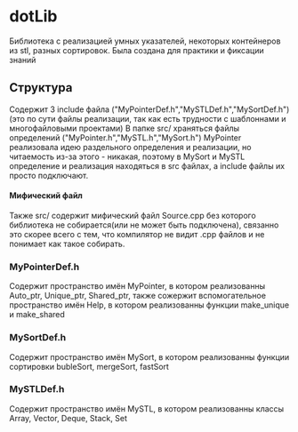 # dotLib
Библиотека с реализацией умных указателей, некоторых контейнеров из stl, разных сортировок. Была создана для практики и фиксации знаний

## Структура
Содержит 3 include файла ("MyPointerDef.h","MySTLDef.h","MySortDef.h") (это по сути файлы реализации, так как есть трудности с шаблоннами и многофайловыми проектами)
В папке src/ храняться файлы определений ("MyPointer.h","MySTL.h","MySort.h")
MyPointer реализовала идею раздельного определения и реализации, но читаемость из-за этого - никакая, поэтому в MySort и MySTL определение и реализация находяться в src файлах, а include файлы их просто подключают.
#### Мифический файл
Также src/ содержит мифический файл Source.cpp без которого библиотека не собирается(или не может быть подключена), связанно это скорее всего с тем, что компилятор не видит .cpp файлов и не понимает как такое собирать.
### MyPointerDef.h
Содержит пространство имён MyPointer, в котором реализованны Auto_ptr, Unique_ptr, Shared_ptr, также сожержит вспомогательное пространство имён Help, в котором реализованны функции make_unique и make_shared
### MySortDef.h
Содержит пространство имён MySort, в котором реализованны функции сортировки bubleSort, mergeSort, fastSort
### MySTLDef.h
Содержит пространство имён MySTL, в котором реализованны классы Array, Vector, Deque, Stack, Set
